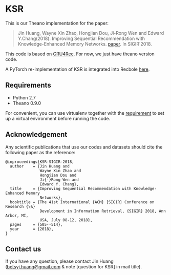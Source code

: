 # KSR

This is our Theano implementation for the paper:

> Jin Huang, Wayne Xin Zhao, Hongjian Dou, Ji-Rong Wen and Edward Y.Chang(2018).
Improving Sequential Recommendation with Knowledge-Enhanced Memory Networks.
[paper](https://dl.acm.org/doi/10.1145/3209978.3210017). In SIGIR'2018.

This code is based on [GRU4Rec](https://github.com/hidasib/GRU4Rec).
For now, we just have theano version code.

A PyTorch re-implementation of KSR is integrated into Recbole [here](https://recbole.io/docs/user_guide/model/sequential/ksr.html).

## Requirements

- Python 2.7
- Theano 0.9.0

For convenient, you can use virtualenv together with the
[requirement](https://github.com/mquad/hgru4rec/blob/master/requirements.txt)
to set up a virtual environment before running the code.

## Acknowledgement
Any scientific publications that use our codes and datasets should cite the
following paper as the reference:

```
@inproceedings{KSR-SIGIR-2018,
  author    = {Jin Huang and
               Wayne Xin Zhao and
               Hongjian Dou and
               Ji{-}Rong Wen and
               Edward Y. Chang},
  title     = {Improving Sequential Recommendation with Knowledge-Enhanced Memory
               Networks},
  booktitle = {The 41st International {ACM} {SIGIR} Conference on Research {\&}
               Development in Information Retrieval, {SIGIR} 2018, Ann Arbor, MI,
               USA, July 08-12, 2018},
  pages     = {505--514},
  year      = {2018},
}
```

## Contact us
If you have any question, please contact Jin Huang
(betsyj.huang@gmail.com & note [question for KSR] in mail title).
